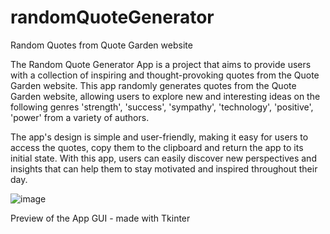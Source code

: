 # randomQuoteGenerator
Random Quotes from Quote Garden website

The Random Quote Generator App is a project that aims to provide users with a collection of inspiring and thought-provoking quotes from the Quote Garden website. This app randomly generates quotes from the Quote Garden website, allowing users to explore new and interesting ideas on the following genres 'strength', 'success', 'sympathy', 'technology', 'positive', 'power' from a variety of authors.  

The app's design is simple and user-friendly, making it easy for users to access the quotes, copy them to the clipboard and return the app to its initial state. With this app, users can easily discover new perspectives and insights that can help them to stay motivated and inspired throughout their day.


![image](https://user-images.githubusercontent.com/113802361/220520355-bd5e0e1e-f625-4559-be7c-b2228ac98fc7.png)

Preview of the App GUI - made with Tkinter

